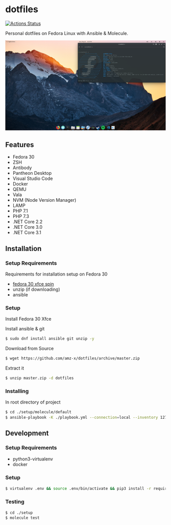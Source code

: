# dotfiles

[![Actions Status](https://github.com/amz-x/dotfiles/workflows/DotfilesCI/badge.svg)](https://github.com/amz-x/dotfiles/actions)

Personal dotfiles on Fedora Linux with Ansible & Molecule.

![Screenshot](https://github.com/amz-x/dotfiles/raw/master/data/screenshot.png "Personal - Fedora 30 - Pantheon Desktop")

## Features
- Fedora 30
- ZSH
- Antibody
- Pantheon Desktop
- Visual Studio Code
- Docker
- QEMU
- Vala
- NVM (Node Version Manager)
- LAMP
- PHP 7.1
- PHP 7.3
- .NET Core 2.2
- .NET Core 3.0
- .NET Core 3.1

## Installation

### Setup Requirements

Requirements for installation setup on Fedora 30

- [fedora 30 xfce spin](https://dl.fedoraproject.org/pub/fedora/linux/releases/30/Spins/x86_64/iso/Fedora-Xfce-Live-x86_64-30-1.2.iso)
- unzip (if downloading)
- ansible


### Setup

Install Fedora 30 Xfce

Install ansible & git
```bash
$ sudo dnf install ansible git unzip -y
```

Download from Source
```bash
$ wget https://github.com/amz-x/dotfiles/archive/master.zip
```

Extract it 
```bash
$ unzip master.zip -d dotfiles
```

### Installing 

In root directory of project
```bash
$ cd ./setup/molecule/default
$ ansible-playbook -K ./playbook.yml --connection=local --inventory 127.0.0.1, --limit 127.0.0.1
```


## Development

### Setup Requirements

- python3-virtualenv
- docker

### Setup

```bash
$ virtualenv .env && source .env/bin/activate && pip3 install -r requirements.txt
```

### Testing

```
$ cd ./setup
$ molecule test
```
